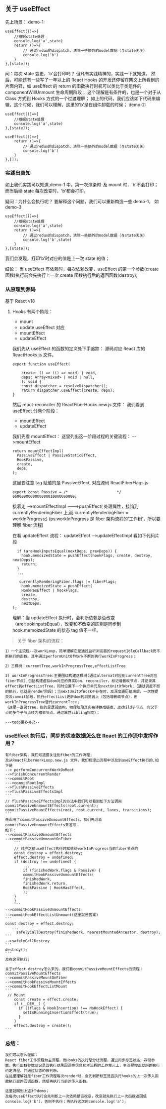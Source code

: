 ## 关于 useEffect

先上场景：
demo-1:

```
useEffect(()=>{
    //根据state处理
    console.log('a',state)
    return ()=>{
        // 通过redux的dispatch，清除一些额外的model数据（与state无关）
        console.log('b')
    }
},[state]);
```

问：每次 state 变更，'b'会打印吗？
但凡有实践精神的，实践一下就知道。
然后，可能还有一些写了一年以上的 React Hooks 的开发还停留在网文上所看到的片面内容，如 useEffect 的 return 的函数执行时机可以类比于类组件的 componentWillUnmount 生命周期阶段；
这个理解是有条件的，也是一个对于从 Class 方式到 Hooks 方式的一个过渡理解；
如上的代码，我们应该如下代码来编辑，这个时候，我们可以理解，这里的'b'是在组件卸载的时候；
demo-2:

```
useEffect(()=>{
    //根据state处理
    console.log('a',state)
},[state]);

useEffect(()=>{
    return ()=>{
        // 通过redux的dispatch，清除一些额外的model数据（与state无关）
        console.log('b')
    }
},[]);
```

### 实践出真知

如上我们实践可以知道,demo-1 中，第一次渲染时-及 mount 时，'b'不会打印；而当后续 state 每次改变时，'b'都会打印。

疑问：为什么会执行呢？
要解释这个问题，我们可以重新构造一些 demo-1，
如
demo-3

```
useEffect(()=>{
    //根据state处理
    console.log('a',state)
    return ()=>{
        // 通过redux的dispatch，清除一些额外的model数据（与state无关）
        console.log('b',state)
    }
},[state]);
```

我们会发现，打印'b'时对应的值是上一次 state 的值；

结论：
当 useEffect 有依赖时，每次依赖改变，useEffect 的第一个参数(create 函数)执行前会先执行上一次 create 函数执行后的返回函数(destroy);

### 从原理到源码

基于 React v18

1.  Hooks 有两个阶段：

    - mount
    - update
      useEffect 对应
    - mountEffect
    - updateEffect

    我们先从 useEffect 的函数的定义处下手追踪：
    源码对应 React 库的 ReactHooks.js 文件。

    ```
    export function useEffect(

        create: () => (() => void) | void,
        deps: Array<mixed> | void | null,
        ): void {
        const dispatcher = resolveDispatcher();
        return dispatcher.useEffect(create, deps);
    }
    ```

    然后 react-reconciler 的 ReactFiberHooks.new.js 文件：
    我们看到 useEffect 分两个阶段：

    - mountEffect
    - updateEffect

    我们先看 mountEffect：
    这里列出这一阶段过程的关键流程：
    -->mountEffect

    ```
    return mountEffectImpl(
      PassiveEffect | PassiveStaticEffect,
      HookPassive,
      create,
      deps,
    );
    ```

    这里要注意 tag 赋值的是 PassiveEffect,
    对应源码 ReactFiberFlags.js

    ```
    export const Passive = /*                      */ 0b00000000000000010000000000;
    ```

    接着走
    -->mountEffectImpl
    --->pushEffect( 处理属性，挂钩到 currentlyRenderingFiber 上,而 currentlyRenderingFiber = workInProgress;)
    (ps:workInProgress 是 fiber 架构流程的‘工作树’，所以要理解 fiber 流程)

    在看 updateEffect 流程：
    updateEffect
    -->updateEffectImpl
    看如下代码片段

    ```
      if (areHookInputsEqual(nextDeps, prevDeps)) {
        hook.memoizedState = pushEffect(hookFlags, create, destroy, nextDeps);
        return;
      }
      ...

       currentlyRenderingFiber.flags |= fiberFlags;
        hook.memoizedState = pushEffect(
        HookHasEffect | hookFlags,
        create,
        destroy,
        nextDeps,
    );
    ```

    理解：当 updateEffect 执行时，会判断依赖是否改变（areHookInputsEqual），改变和不改变的区别是同步到 hook.memoizedState 的状态 tag 值不一样。

> 关于 fiber 架构的流程：

    1）一个主流程--及workLoop，简单理解它是通过监听浏览器的requestIdleCallback而不断执行的函数。其中通过performUnitOfWork不断的执行workInProgress；

    2）三棵树：currentTree,workInProgressTree,effectListTree

    3) workInProgressTree:主要围绕构建这棵树(通过alternat对应到currentTree对应fiber节点),包括构建虚拟dom对应的真实Dom，reconciler，标记增删改节点，并记录其effect到effectListTree，同时设置下一个执行单元及nextUnitOfWork;（通过调度不断的执行，也就是render阶段）；当nextUnitOfWork不存在时，及深度遍历结束后。一次性提交及commit阶段，执行effectList更新dom到浏览器上（包括增删改节点），用workInProgressTree替代currentTree；
    （这里一直说tree，指的是逻辑结构，物理阶段其实被转换成链表，及child子节点，同父节点的多个子节点转为相邻节点，通过属性sibling指向）；

    ---todo更多补充--

### useEffect 执行后，同步的状态数据怎么在 React 的工作流中发挥作用？

    有fiber架构，我们知道要关注到fiber的工作流程;
    及从ReactFiberWorkLoop.new.js 文件，我们梳理出流程中涉及到useEffect执行的,如下是
    --> performConcurrentWorkOnRoot
    -->finishConcurrentRender
    -->commitRoot
    --->commitRootImpl
    -->flushPassiveEffects
    -->flushPassiveEffectsImpl
    ```
    // flushPassiveEffectsImpl的方法中我们可以看到如下方法调用
    commitPassiveUnmountEffects(root.current);
    commitPassiveMountEffects(root, root.current, lanes, transitions);
    ```
    先调用了commitPassiveUnmountEffects，我们先沿着commitPassiveUnmountEffects来追踪：
    如下：
    -->commitPassiveUnmountEffects
    -->commitPassiveUnmountOnFiber
        ```
        // 对应之前useEffect执行时赋值给workInProgress当前fiber节点的
        const destroy = effect.destroy;
        effect.destroy = undefined;
        if (destroy !== undefined) {
            ...
            if (finishedWork.flags & Passive) {
            commitHookPassiveUnmountEffects(
            finishedWork,
            finishedWork.return,
            HookPassive | HookHasEffect,
            );
        }
        }
        ```
    -->commitHookPassiveUnmountEffects
    -->commitHookEffectListUnmount(这里就是答案)
    ```
    const destroy = effect.destroy;
       ...
         safelyCallDestroy(finishedWork, nearestMountedAncestor, destroy);
    ```
    -->safelyCallDestroy
    ```
    destroy();
    ```
    及在这里执行;

    关于effect.destroy怎么来的，我们看commitPassiveMountEffects的流程：
    commitPassiveMountEffects
    -->commitPassiveMountOnFiber
    -->commitHookPassiveMountEffects
    -->commitHookEffectListMount
    ```
     // Mount
        const create = effect.create;
        if (__DEV__) {
          if ((flags & HookInsertion) !== NoHookEffect) {
            setIsRunningInsertionEffect(true);
          }
        }
        effect.destroy = create();
    ```

### 总结：

    我们可以怎么理解：
    React fiber工作流程为主流程，而Hooks的执行是分枝流程，通过同步标签状态，存储参数，执行函数参数及记录其执行结果回调等信息到主流程的工作单元上，主流程按部就班的执行约定流程，并通过状态的做判断。
    在这里理解就是fiber工作流程每次render时，会先判断标签是否执行hooks的上一次传入函数执行后的回调函数，然后再执行当前的传入函数。

    这里就回到上述3个demo；
    及每次useEffect执行会先判断上一次依赖是否改变，改变就先执行上一次函数返回值console.log('b')，否则不执行；再执行这次的console.log('a');
